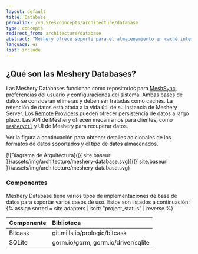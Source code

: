 ```yaml
---
layout: default
title: Database
permalink: /v0.5/es/concepts/architecture/database
type: concepts
redirect_from: architecture/database
abstract: "Meshery ofrece soporte para el almacenamiento en caché interno con la ayuda de base de datos de archivos. Esto se ha implementado con varias bibliotecas que admiten diferentes tipos de formatos de datos."
language: es
list: include
---
```


## ¿Qué son las Meshery Databases?

Las Meshery Databases funcionan como repositorios para [MeshSync](/concepts/architecture/meshsync), preferencias del usuario y configuraciones del sistema. Ambas bases de datos se consideran efímeras y deben ser tratadas como cachés. La retención de datos está atada a la vida útil de su instancia de Meshery Server. Los [Remote Providers](/extensibility/providers) pueden ofrecer persistencia de datos a largo plazo. Las API de Meshery ofrecen mecanismos para clientes, como [`mesheryctl`](/reference/mesheryctl) y UI de Meshery para recuperar datos.

Ver la figura a continuación para obtener detalles adicionales de los formatos de datos soportados y el tipo de datos almacenados.

[![Diagrama de Arquitectura]({{ site.baseurl }}/assets/img/architecture/meshery-database.svg)]({{ site.baseurl }}/assets/img/architecture/meshery-database.svg)

### Componentes

Meshery Database tiene varios tipos de implementaciones de base de datos para soportar varios casos de uso. Estos son listados a continuación:
{% assign sorted = site.adapters | sort: "project_status" | reverse %}

| Componente     | Biblioteca                            |
| :------------- | :------------------------------------ |
| Bitcask        | git.mills.io/prologic/bitcask         |
| SQLite         | gorm.io/gorm, gorm.io/driver/sqlite   |
